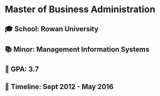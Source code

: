# Master of Business Administration

## 🎓 School: Rowan University

## 📚 Minor: Management Information Systems

## 💯 GPA: 3.7

## 📆 Timeline: Sept 2012 - May 2016


